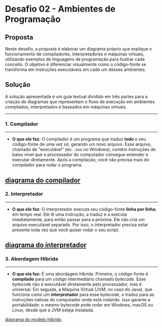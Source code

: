 # Desafio 02 - Ambientes de Programação

## Proposta

Neste desafio, a proposta é elaborar um diagrama próprio que explique o funcionamento de compiladores, interpretadores e máquinas virtuais, utilizando exemplos de linguagens de programação para ilustrar cada conceito. O objetivo é diferenciar visualmente como o código-fonte se transforma em instruções executáveis em cada um desses ambientes.

## Solução

A solução apresentada é um guia textual dividido em três partes para a criação de diagramas que representam o fluxo de execução em ambientes compilados, interpretados e baseados em máquinas virtuais.

---

### 1. Compilador


---

* **O que ele faz:** O compilador é um programa que traduz **todo** o seu código-fonte de uma vez só, gerando um novo arquivo. Esse arquivo, chamado de "executável" (ex: `.exe` no Windows), contém instruções de baixo nível que o processador do computador consegue entender e executar diretamente. Após a compilação, você não precisa mais do compilador para rodar o programa.

[diagrama do compilador](Compilador.pdf)
---
### 2. Interpretador
---

* **O que ele faz:** O interpretador executa seu código-fonte **linha por linha**, em tempo real. Ele lê uma instrução, a traduz e a executa imediatamente, para então passar para a próxima. Ele não cria um arquivo executável separado. Por isso, o interpretador precisa estar presente toda vez que você quiser rodar o seu script.

[diagrama do interpretador](Interpretadorr.pdf)
---



### 3. Abordagem Híbrida
---

* **O que ela faz:** É uma abordagem híbrida. Primeiro, o código-fonte é **compilado** para um código intermediário chamado *bytecode*. Esse bytecode não é executável diretamente pelo processador, mas é universal. Em seguida, a Máquina Virtual (JVM, no caso do Java), que funciona como um **interpretador** para esse bytecode, o traduz para as instruções nativas do computador onde está rodando. Isso garante a portabilidade: o mesmo bytecode pode rodar em Windows, macOS ou Linux, desde que a JVM esteja instalada.

[diagrama do modelo hibrido](Hibrido.pdf)
